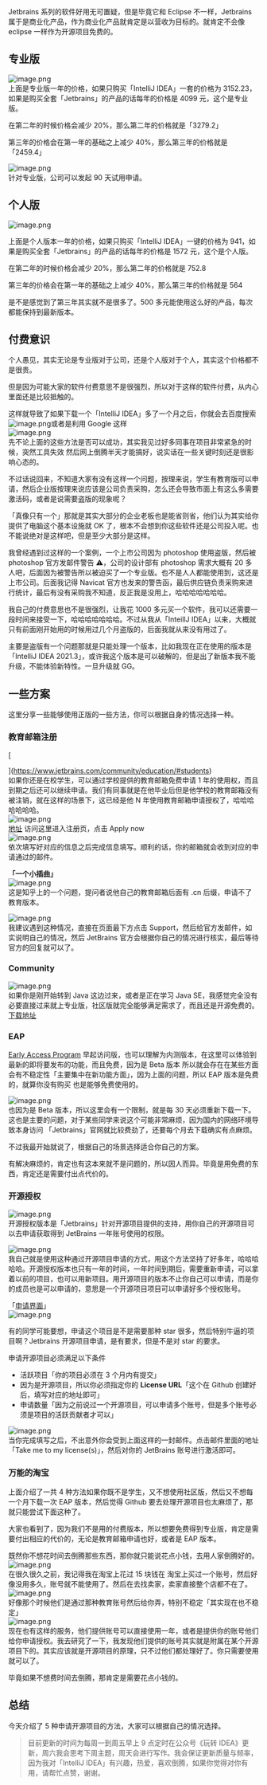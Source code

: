 Jetbrains 系列的软件好用无可置疑，但是毕竟它和 Eclipse 不一样，Jetbrains 属于是商业化产品，作为商业化产品就肯定是以营收为目标的。就肯定不会像 eclipse 一样作为开源项目免费的。

## 专业版

![image.png](/images/no-crack-idea/b4866755394ee125bc03c81284b6aba4.png)<br />上面是专业版一年的价格，如果只购买「IntelliJ IDEA」一套的价格为 3152.23，如果是购买全套「Jetbrains」的产品的话每年的价格是 4099 元，这个是专业版。

在第二年的时候价格会减少 20%，那么第二年的价格就是「3279.2」

第三年的价格会在第一年的基础之上减少 40%，那么第三年的价格就是 「2459.4」

![image.png](/images/no-crack-idea/9c61e38a1b5c0b1b9c95cf3189d8b0a3.png)<br />针对专业版，公司可以发起 90 天试用申请。

## 个人版

![image.png](/images/no-crack-idea/75e1c8b8aaac353a6e12cd1a82c2e6d5.png)

上面是个人版本一年的价格，如果只购买「IntelliJ IDEA」一键的价格为 941，如果是购买全套「Jetbrains」的产品的话每年的价格是 1572 元，这个是个人版。

在第二年的时候价格会减少 20%，那么第二年的价格就是 752.8

第三年的价格会在第一年的基础之上减少 40%，那么第三年的价格就是 564

是不是感觉到了第三年其实就不是很多了。500 多元能使用这么好的产品，每次都能保持到最新版本。

## 付费意识

个人愚见，其实无论是专业版对于公司，还是个人版对于个人，其实这个价格都不是很贵。

但是因为可能大家的软件付费意思不是很强烈，所以对于这样的软件付费，从内心里面还是比较抵触的。

这样就导致了如果下载一个「IntelliJ IDEA」多了一个月之后，你就会去百度搜索<br />![image.png](/images/no-crack-idea/7b37c467fabb75ef8570b37679c83126.png)或者是利用 Google 这样<br />![image.png](/images/no-crack-idea/d3b229b780633919a3b64129d108b244.png)<br />先不论上面的这些方法是否可以成功，其实我见过好多同事在项目非常紧急的时候，突然工具失效 然后网上倒腾半天才能搞好，说实话在一些关键时刻还是很影响心态的。

不过话说回来，不知道大家有没有这样一个问题，按理来说，学生有教育版可以申请，然后企业版按理来说应该是公司负责采购，怎么还会导致市面上有这么多需要激活码，或者是说需要盗版的现象呢？

「真像只有一个」那就是其实大部分的企业老板也是能省则省，他们认为其实给你提供了电脑这个基本设施就 OK 了，根本不会想到你这些软件还是公司投入呢。也不能说绝对是这样吧，但是至少大部分是这样。

我曾经遇到过这样的一个案例，一个上市公司因为 photoshop 使用盗版，然后被 photoshop 官方发邮件警告 ⚠️，公司的设计部有 photoshop 需求大概有 20 多人吧，后面因为被警告所以被迫买了一个专业版。也不是人人都能使用到，这还是上市公司。后面我记得 Navicat 官方也发来的警告函，最后供应链负责采购来进行统计，最后有没有采购我不知道，反正我是没用上，哈哈哈哈哈哈哈。

我自己的付费意思也不是很强烈，让我花 1000 多元买一个软件，我可以还需要一段时间来接受一下，哈哈哈哈哈哈哈。不过从我从「InteillJ IDEA」以来，大概就只有前面刚开始用的时候用过几个月盗版的，后面我就从来没有用过了。

主要是盗版有一个问题那就是只能处理一个版本，比如我现在正在使用的版本是 「IntelliJ IDEA 2021.3」，或许我这个版本是可以破解的，但是出了新版本我不能升级，不能体验新特性。一旦升级就 GG。

## 一些方案

这里分享一些能够使用正版的一些方法，你可以根据自身的情况选择一种。

### 教育邮箱注册

[

](https://www.jetbrains.com/community/education/#students)<br />如果你还是在校学生，可以通过学校提供的教育邮箱免费申请 1 年的使用权，而且到期之后还可以继续申请。我们有同事就是在他毕业后但是他学校的教育邮箱没有被注销，就在这样的场景下，这已经是他 N 年使用教育邮箱申请授权了，哈哈哈哈哈哈哈。<br />![image.png](/images/no-crack-idea/8f9d72dbc924c4622941d435b734cc4f.png)<br />[地址](https://www.jetbrains.com/community/education/#students) 访问这里进入注册页，点击 Apply now<br />![image.png](/images/no-crack-idea/c8350bb37e33c9aba0de0e9039f92a6d.png)<br />依次填写好对应的信息之后完成信息填写。顺利的话，你的邮箱就会收到对应的申请通过的邮件。

**「一个小插曲」**<br />![image.png](/images/no-crack-idea/5ba9e88c504f3682ce29bb8c45b541ec.png)<br />这是知乎上的一个问题，提问者说他自己的教育邮箱后面有 .cn 后缀，申请不了教育版本。

![image.png](/images/no-crack-idea/c0ecbc6dfd63f147210385f30e093444.png)<br />我建议遇到这种情况，直接在页面最下方点击 Support，然后给官方发邮件，如实说明自己的情况，然后 JetBrains 官方会根据你自己的情况进行核实，最后等待官方的回复就可以了。

### Community

![image.png](/images/no-crack-idea/8798dae4d24cb5b81725f7c291fa3431.png)<br />如果你是刚开始转到 Java 这边过来，或者是正在学习 Java SE，我感觉完全没有必要直接过来就上专业版，社区版就完全能够满足需求了，而且还是开源免费的。[下载地址](https://www.jetbrains.com/idea/download/#section=mac)

### EAP

[Early Access Program](https://www.jetbrains.com/idea/nextversion/#section=mac) 早起访问版，也可以理解为内测版本，在这里可以体验到最新的即将要发布的功能，而且免费，因为是 Beta 版本 所以就会存在在某些方面会有不稳定性「主要集中在新功能方面」，因为上面的问题，所以 EAP 版本是免费的，就算你没有购买 也是能够免费使用的。

![image.png](/images/no-crack-idea/de64f052b4acd700e133c8d39d0f3096.png)<br />也因为是 Beta 版本，所以这里会有一个限制，就是每 30 天必须重新下载一下。这也是主要的问题，对于某些同学来说这个可能非常麻烦，因为国内的网络环境导致本身访问 「Jetbrains」官网就比较费劲了，还要每个月去下载确实有点麻烦。

不过我最开始就说了，根据自己的场景选择适合你自己的方案。

有解决麻烦的，肯定也有这本来就不是问题的，所以因人而异。毕竟是用免费的东西，肯定还是需要付出点代价的。

### 开源授权

![image.png](/images/no-crack-idea/9f30984ec8b0122cbe6dcc6a284cc422.png)<br />开源授权版本是「Jetbrains」针对开源项目提供的支持，用你自己的开源项目可以去申请获取得到 JetBrains 一年账号使用的权限。

![image.png](/images/no-crack-idea/622b0bc082dc52e2f30b951cd8472628.png)<br />我自己就是使用这种通过开源项目申请的方式，用这个方法坚持了好多年，哈哈哈哈哈。开源授权版本也只有一年的时间，一年时间到期后，需要重新申请，可以拿着以前的项目，也可以用新项目。用开源项目的版本不止你自己可以申请，而是你的成员也是可以申请的，意思是一个开源项目项目可以申请好多个授权账号。

「[申请界面](https://www.jetbrains.com/shop/eform/opensource)」<br />![image.png](/images/no-crack-idea/1d232b18fa10972c952ea095c9105f99.png)

有的同学可能要想，申请这个项目是不是需要那种 star 很多，然后特别牛逼的项目啊？Jetbrains 开源项目申请，是有要求，但是不是对 star 的要求。

申请开源项目必须满足以下条件

- 活跃项目「你的项目必须在 3 个月内有提交」
- 因为是开源项目，所以你必须指定你的 **License URL**「这个在 Github 创建好后，填写对应的地址即可」
- 申请数量「因为之前说过一个开源项目，可以申请多个账号，但是多个账号必须是项目的活跃贡献者才可以」

![image.png](/images/no-crack-idea/059f9e82285fc62e565a973b53df0724.png)<br />当你完成填写之后，不出意外你会受到上面这样的一封邮件。点击邮件里面的地址「Take me to my license(s)」，然后对你的 JetBrains 账号进行激活即可。

### 万能的淘宝

上面介绍了一共 4 种方法如果你既不是学生，又不想使用社区版，然后又不想每一个月下载一次 EAP 版本，然后觉得 Github 要去处理开源项目也太麻烦了，那就只能尝试下面这种了。

大家也看到了，因为我们不是用的付费版本，所以想要免费得到专业版，肯定是需要付出相应的代价的，无论是教育邮箱申请也好，或者是 EAP 版本。

既然你不想花时间去倒腾那些东西，那你就只能说花点小钱，去用人家倒腾好的。<br />![image.png](/images/no-crack-idea/44cb58f92b38a442449f0d113036ad75.png)<br />在很久很久之前，我记得我在淘宝上花过 15 块钱在 淘宝上买过一个账号，然后好像没用多久，账号就不能使用了。然后在去找卖家，卖家直接整个店都不在了。<br />![image.png](/images/no-crack-idea/cb6d218ac5a94a26405bbdc375bac754.png)<br />好像那个时候他们是通过那种教育账号然后给你弄，特别不稳定「其实现在也不稳定」<br />![image.png](/images/no-crack-idea/b9c2e8fc9c9a3bd5ec5f933c8d0f27cb.png)<br />现在也有这样的服务，他们提供账号可以直接使用一年，或者是提供你的账号他们给你申请授权。我去研究了一下，我发现他们提供的账号其实就是附属在某个开源项目下的。其实应该就是开源项目的原理，只不过他们都处理好了。你只需要使用就可以了。

毕竟如果不想费时间去倒腾，那肯定是需要花点小钱的。

## 总结

今天介绍了 5 种申请开源项目的方法，大家可以根据自己的情况选择。

> 目前更新的时间为每周一到周五早上 9 点定时在公众号《玩转 IDEA》更新，周六我会思考下周主题，周天会进行写作。我会保证更新质量与频率，因为我对「IntelliJ IDEA」有兴趣，热爱，喜欢倒腾，如果你觉得对你有用，请帮忙点赞，谢谢。

